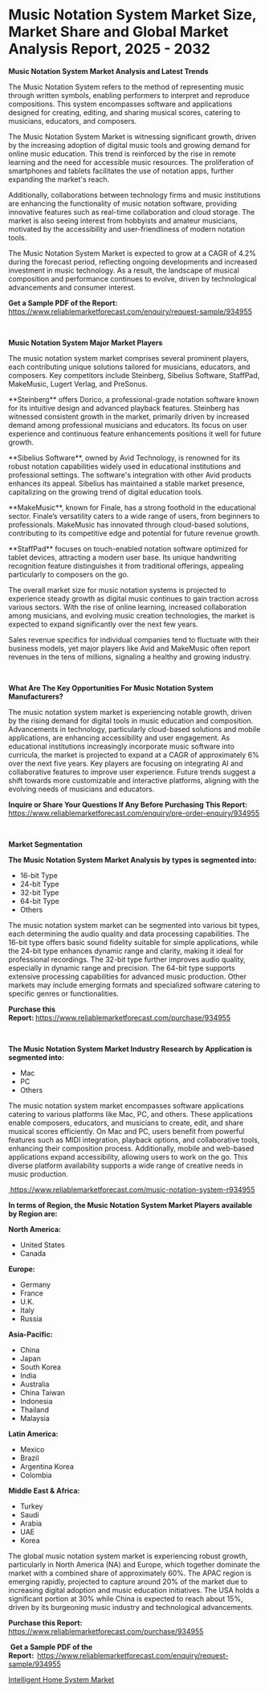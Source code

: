 <p><h1>Music Notation System Market Size, Market Share and Global Market Analysis Report, 2025 - 2032</h1></p><p><strong>Music Notation System Market Analysis and Latest Trends</strong></p>
<p><p>The Music Notation System refers to the method of representing music through written symbols, enabling performers to interpret and reproduce compositions. This system encompasses software and applications designed for creating, editing, and sharing musical scores, catering to musicians, educators, and composers. </p><p>The Music Notation System Market is witnessing significant growth, driven by the increasing adoption of digital music tools and growing demand for online music education. This trend is reinforced by the rise in remote learning and the need for accessible music resources. The proliferation of smartphones and tablets facilitates the use of notation apps, further expanding the market's reach.</p><p>Additionally, collaborations between technology firms and music institutions are enhancing the functionality of music notation software, providing innovative features such as real-time collaboration and cloud storage. The market is also seeing interest from hobbyists and amateur musicians, motivated by the accessibility and user-friendliness of modern notation tools.</p><p>The Music Notation System Market is expected to grow at a CAGR of 4.2% during the forecast period, reflecting ongoing developments and increased investment in music technology. As a result, the landscape of musical composition and performance continues to evolve, driven by technological advancements and consumer interest.</p></p>
<p><strong>Get a Sample PDF of the Report:&nbsp;</strong> <a href="https://www.reliablemarketforecast.com/enquiry/request-sample/934955?utm_campaign=2603&utm_medium=2&utm_source=Github&utm_content=ia&utm_term=07032025&utm_id=music-notation-system">https://www.reliablemarketforecast.com/enquiry/request-sample/934955</a></p>
<p>&nbsp;</p>
<p><strong>Music Notation System Major Market Players</strong></p>
<p><p>The music notation system market comprises several prominent players, each contributing unique solutions tailored for musicians, educators, and composers. Key competitors include Steinberg, Sibelius Software, StaffPad, MakeMusic, Lugert Verlag, and PreSonus.</p><p>**Steinberg** offers Dorico, a professional-grade notation software known for its intuitive design and advanced playback features. Steinberg has witnessed consistent growth in the market, primarily driven by increased demand among professional musicians and educators. Its focus on user experience and continuous feature enhancements positions it well for future growth.</p><p>**Sibelius Software**, owned by Avid Technology, is renowned for its robust notation capabilities widely used in educational institutions and professional settings. The software's integration with other Avid products enhances its appeal. Sibelius has maintained a stable market presence, capitalizing on the growing trend of digital education tools.</p><p>**MakeMusic**, known for Finale, has a strong foothold in the educational sector. Finale’s versatility caters to a wide range of users, from beginners to professionals. MakeMusic has innovated through cloud-based solutions, contributing to its competitive edge and potential for future revenue growth.</p><p>**StaffPad** focuses on touch-enabled notation software optimized for tablet devices, attracting a modern user base. Its unique handwriting recognition feature distinguishes it from traditional offerings, appealing particularly to composers on the go.</p><p>The overall market size for music notation systems is projected to experience steady growth as digital music continues to gain traction across various sectors. With the rise of online learning, increased collaboration among musicians, and evolving music creation technologies, the market is expected to expand significantly over the next few years.</p><p>Sales revenue specifics for individual companies tend to fluctuate with their business models, yet major players like Avid and MakeMusic often report revenues in the tens of millions, signaling a healthy and growing industry.</p></p>
<p>&nbsp;</p>
<p><strong>What Are The Key Opportunities For Music Notation System Manufacturers?</strong></p>
<p><p>The music notation system market is experiencing notable growth, driven by the rising demand for digital tools in music education and composition. Advancements in technology, particularly cloud-based solutions and mobile applications, are enhancing accessibility and user engagement. As educational institutions increasingly incorporate music software into curricula, the market is projected to expand at a CAGR of approximately 6% over the next five years. Key players are focusing on integrating AI and collaborative features to improve user experience. Future trends suggest a shift towards more customizable and interactive platforms, aligning with the evolving needs of musicians and educators.</p></p>
<p><strong>Inquire or Share Your Questions If Any Before Purchasing This Report:</strong> <a href="https://www.reliablemarketforecast.com/enquiry/pre-order-enquiry/934955?utm_campaign=2603&utm_medium=2&utm_source=Github&utm_content=ia&utm_term=07032025&utm_id=music-notation-system">https://www.reliablemarketforecast.com/enquiry/pre-order-enquiry/934955</a></p>
<p>&nbsp;</p>
<p><strong>Market Segmentation</strong></p>
<p><strong>The Music Notation System Market Analysis by types is segmented into:</strong></p>
<p><ul><li>16-bit Type</li><li>24-bit Type</li><li>32-bit Type</li><li>64-bit Type</li><li>Others</li></ul></p>
<p><p>The music notation system market can be segmented into various bit types, each determining the audio quality and data processing capabilities. The 16-bit type offers basic sound fidelity suitable for simple applications, while the 24-bit type enhances dynamic range and clarity, making it ideal for professional recordings. The 32-bit type further improves audio quality, especially in dynamic range and precision. The 64-bit type supports extensive processing capabilities for advanced music production. Other markets may include emerging formats and specialized software catering to specific genres or functionalities.</p></p>
<p><strong>Purchase this Report:&nbsp;</strong><a href="https://www.reliablemarketforecast.com/purchase/934955?utm_campaign=2603&utm_medium=2&utm_source=Github&utm_content=ia&utm_term=07032025&utm_id=music-notation-system">https://www.reliablemarketforecast.com/purchase/934955</a></p>
<p>&nbsp;</p>
<p><strong>The Music Notation System Market Industry Research by Application is segmented into:</strong></p>
<p><ul><li>Mac</li><li>PC</li><li>Others</li></ul></p>
<p><p>The music notation system market encompasses software applications catering to various platforms like Mac, PC, and others. These applications enable composers, educators, and musicians to create, edit, and share musical scores efficiently. On Mac and PC, users benefit from powerful features such as MIDI integration, playback options, and collaborative tools, enhancing their composition process. Additionally, mobile and web-based applications expand accessibility, allowing users to work on the go. This diverse platform availability supports a wide range of creative needs in music production.</p></p>
<p><a href="https://www.reliablemarketforecast.com/music-notation-system-r934955?utm_campaign=2603&utm_medium=2&utm_source=Github&utm_content=ia&utm_term=07032025&utm_id=music-notation-system">&nbsp;https://www.reliablemarketforecast.com/music-notation-system-r934955</a></p>
<p><strong>In terms of Region, the Music Notation System Market Players available by Region are:</strong></p>
<p>
    <p> <strong> North America: </strong>
        <ul>
            <li>United States</li>
            <li>Canada</li>
        </ul>
        </p> 
    <p> <strong> Europe: </strong>
        <ul>
            <li>Germany</li>
            <li>France</li>
            <li>U.K.</li>
            <li>Italy</li>
            <li>Russia</li>
        </ul>
        </p> 
    <p> <strong> Asia-Pacific: </strong>
        <ul>
            <li>China</li>
            <li>Japan</li>
            <li>South Korea</li>
            <li>India</li>
            <li>Australia</li>
            <li>China Taiwan</li>
            <li>Indonesia</li>
            <li>Thailand</li>
            <li>Malaysia</li>
        </ul>
        </p> 
    <p> <strong> Latin America: </strong>
        <ul>
            <li>Mexico</li>
            <li>Brazil</li>
            <li>Argentina Korea</li>
            <li>Colombia</li>
        </ul>
        </p> 
    <p> <strong> Middle East & Africa: </strong>
        <ul>
            <li>Turkey</li>
            <li>Saudi</li>
            <li>Arabia</li>
            <li>UAE</li>
            <li>Korea</li>
        </ul>
    </p>
    </p>
<p><p>The global music notation system market is experiencing robust growth, particularly in North America (NA) and Europe, which together dominate the market with a combined share of approximately 60%. The APAC region is emerging rapidly, projected to capture around 20% of the market due to increasing digital adoption and music education initiatives. The USA holds a significant portion at 30% while China is expected to reach about 15%, driven by its burgeoning music industry and technological advancements.</p></p>
<p><strong>Purchase this Report: </strong><a href="https://www.reliablemarketforecast.com/purchase/934955?utm_campaign=2603&utm_medium=2&utm_source=Github&utm_content=ia&utm_term=07032025&utm_id=music-notation-system">https://www.reliablemarketforecast.com/purchase/934955</a></p>
<p>&nbsp;<strong>Get a Sample PDF of the Report:&nbsp;&nbsp;</strong><a href="https://www.reliablemarketforecast.com/enquiry/request-sample/934955?utm_campaign=2603&utm_medium=2&utm_source=Github&utm_content=ia&utm_term=07032025&utm_id=music-notation-system">https://www.reliablemarketforecast.com/enquiry/request-sample/934955</a></p>
<p><strong></strong></p>
<p><p><a href="https://github.com/bolalfredia7777/Market-Research-Report-List-1/blob/main/intelligent-home-system-market.md?utm_campaign=2603&utm_medium=2&utm_source=Github&utm_content=ia&utm_term=07032025&utm_id=music-notation-system">Intelligent Home System Market</a></p></p>